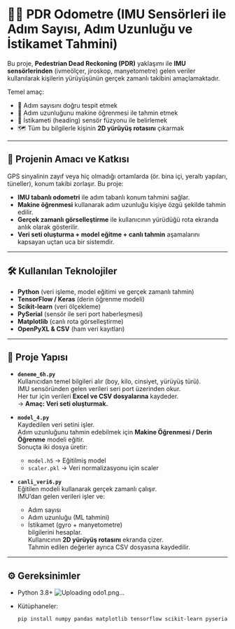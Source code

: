 # 🚶‍♂️ PDR Odometre (IMU Sensörleri ile Adım Sayısı, Adım Uzunluğu ve İstikamet Tahmini)

Bu proje, **Pedestrian Dead Reckoning (PDR)** yaklaşımı ile **IMU sensörlerinden** (ivmeölçer, jiroskop, manyetometre) gelen veriler kullanılarak kişilerin yürüyüşünün gerçek zamanlı takibini amaçlamaktadır.  

Temel amaç:  
- 🦶 Adım sayısını doğru tespit etmek  
- 📏 Adım uzunluğunu makine öğrenmesi ile tahmin etmek  
- 🧭 İstikameti (heading) sensör füzyonu ile belirlemek  
- 🗺️ Tüm bu bilgilerle kişinin **2D yürüyüş rotasını** çıkarmak  

---

## 🎯 Projenin Amacı ve Katkısı

GPS sinyalinin zayıf veya hiç olmadığı ortamlarda (ör. bina içi, yeraltı yapıları, tüneller), konum takibi zorlaşır. Bu proje:  

- **IMU tabanlı odometri** ile adım tabanlı konum tahmini sağlar.  
- **Makine öğrenmesi** kullanarak adım uzunluğu kişiye özgü şekilde tahmin edilir.  
- **Gerçek zamanlı görselleştirme** ile kullanıcının yürüdüğü rota ekranda anlık olarak gösterilir.  
- **Veri seti oluşturma + model eğitme + canlı tahmin** aşamalarını kapsayan uçtan uca bir sistemdir.  

---

## 🛠️ Kullanılan Teknolojiler

- **Python** (veri işleme, model eğitimi ve gerçek zamanlı tahmin)  
- **TensorFlow / Keras** (derin öğrenme modeli)  
- **Scikit-learn** (veri ölçekleme)  
- **PySerial** (sensör ile seri port haberleşmesi)  
- **Matplotlib** (canlı rota görselleştirme)  
- **OpenPyXL & CSV** (ham veri kayıtları)  

---

## 📂 Proje Yapısı

- **`deneme_6h.py`**  
  Kullanıcıdan temel bilgileri alır (boy, kilo, cinsiyet, yürüyüş türü).  
  IMU sensöründen gelen verileri seri port üzerinden okur.  
  Her tur için verileri **Excel ve CSV dosyalarına** kaydeder.  
  → **Amaç: Veri seti oluşturmak.**

- **`model_4.py`**  
  Kaydedilen veri setini işler.  
  Adım uzunluğunu tahmin edebilmek için **Makine Öğrenmesi / Derin Öğrenme** modeli eğitir.  
  Sonuçta iki dosya üretir:  
  - `model.h5` → Eğitilmiş model  
  - `scaler.pkl` → Veri normalizasyonu için scaler  

- **`canli_veri6.py`**  
  Eğitilen modeli kullanarak gerçek zamanlı çalışır.  
  IMU’dan gelen verileri işler ve:  
  - Adım sayısı  
  - Adım uzunluğu (ML tahmini)  
  - İstikamet (gyro + manyetometre)  
  bilgilerini hesaplar.  
  Kullanıcının **2D yürüyüş rotasını** ekranda çizer.  
  Tahmin edilen değerler ayrıca CSV dosyasına kaydedilir.  

---

## ⚙️ Gereksinimler

- Python 3.8+  ![Uploading odo1.png…]()

- Kütüphaneler:
  ```bash
  pip install numpy pandas matplotlib tensorflow scikit-learn pyserial openpyxl keyboard
